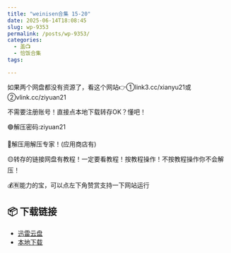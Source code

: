 ```yaml
---
title: "weinisen合集 15-20"
date: 2025-06-14T18:08:45
slug: wp-9353
permalink: /posts/wp-9353/
categories:
  - 盖📺
  - 恰饭合集
tags:

---
```


如果两个网盘都没有资源了，看这个网站👉①link3.cc/xianyu21或②vlink.cc/ziyuan21

不需要注册账号！直接点本地下载转存OK？懂吧！

🟢解压密码:ziyuan21

🔵解压用解压专家！(应用商店有)

🟡转存的链接网盘有教程！一定要看教程！按教程操作！不按教程操作你不会解压！

💰🈶能力的宝，可以点左下角赞赏支持一下网站运行

## 📦 下载链接
- [迅雷云盘](https://blziyuan21.com/pay-download/9353?key=7cca04fb2e&down_id=0)
- [本地下载](https://blziyuan21.com/pay-download/9353?key=7cca04fb2e&down_id=1)

